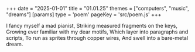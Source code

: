 +++
date = "2025-01-01"
title = "01.01.25"
themes = ["computers", "music", "dreams"]
[params]
  type = 'poem'
  pageKey = 'src/poem.js'
+++

I fancy myself a mad pianist,
Striking measured fragments on the keys,
Growing ever familiar with my dear motifs,
Which layer into paragraphs and scripts,
To run as sprites through copper wires,
And swell into a bare-metal dream.
